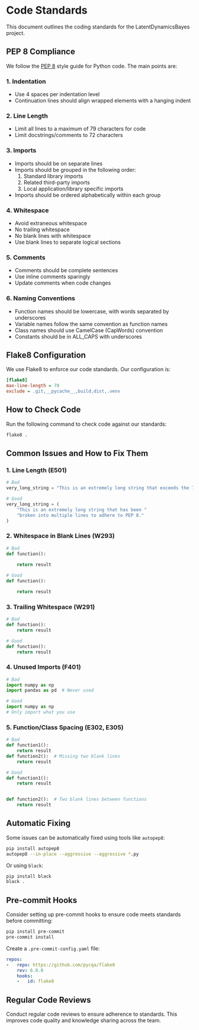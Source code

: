 # Code Standards

This document outlines the coding standards for the LatentDynamicsBayes project.

## PEP 8 Compliance

We follow the [PEP 8](https://www.python.org/dev/peps/pep-0008/) style guide for Python code. The main points are:

### 1. Indentation
- Use 4 spaces per indentation level
- Continuation lines should align wrapped elements with a hanging indent

### 2. Line Length
- Limit all lines to a maximum of 79 characters for code
- Limit docstrings/comments to 72 characters

### 3. Imports
- Imports should be on separate lines
- Imports should be grouped in the following order:
  1. Standard library imports
  2. Related third-party imports
  3. Local application/library specific imports
- Imports should be ordered alphabetically within each group

### 4. Whitespace
- Avoid extraneous whitespace
- No trailing whitespace
- No blank lines with whitespace
- Use blank lines to separate logical sections

### 5. Comments
- Comments should be complete sentences
- Use inline comments sparingly
- Update comments when code changes

### 6. Naming Conventions
- Function names should be lowercase, with words separated by underscores
- Variable names follow the same convention as function names
- Class names should use CamelCase (CapWords) convention
- Constants should be in ALL_CAPS with underscores

## Flake8 Configuration

We use Flake8 to enforce our code standards. Our configuration is:

```ini
[flake8]
max-line-length = 79
exclude = .git,__pycache__,build,dist,.venv
```

## How to Check Code

Run the following command to check code against our standards:

```bash
flake8 .
```

## Common Issues and How to Fix Them

### 1. Line Length (E501)
```python
# Bad
very_long_string = "This is an extremely long string that exceeds the 79 character limit specified by PEP 8."

# Good
very_long_string = (
    "This is an extremely long string that has been "
    "broken into multiple lines to adhere to PEP 8."
)
```

### 2. Whitespace in Blank Lines (W293)
```python
# Bad
def function():
    
    return result

# Good
def function():

    return result
```

### 3. Trailing Whitespace (W291)
```python
# Bad
def function():     
    return result

# Good
def function():
    return result
```

### 4. Unused Imports (F401)
```python
# Bad
import numpy as np
import pandas as pd  # Never used

# Good
import numpy as np
# Only import what you use
```

### 5. Function/Class Spacing (E302, E305)
```python
# Bad
def function1():
    return result
def function2():  # Missing two blank lines
    return result

# Good
def function1():
    return result


def function2():  # Two blank lines between functions
    return result
```

## Automatic Fixing

Some issues can be automatically fixed using tools like `autopep8`:

```bash
pip install autopep8
autopep8 --in-place --aggressive --aggressive *.py
```

Or using `black`:

```bash
pip install black
black .
```

## Pre-commit Hooks

Consider setting up pre-commit hooks to ensure code meets standards before committing:

```bash
pip install pre-commit
pre-commit install
```

Create a `.pre-commit-config.yaml` file:
```yaml
repos:
-   repo: https://github.com/pycqa/flake8
    rev: 6.0.0
    hooks:
    -   id: flake8
```

## Regular Code Reviews

Conduct regular code reviews to ensure adherence to standards. This improves code quality and knowledge sharing across the team.
